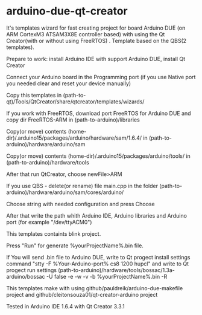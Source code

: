 # arduino-due-qt-creator
It's templates wizard  for fast creating project for board Arduino DUE (on ARM CortexM3 ATSAM3X8E controller based) with using the Qt Creator(with or without using FreeRTOS) .
Template based on the QBS(2 templates).

Prepare to work: install Arduino IDE with support Arduino DUE, install Qt Creator

Connect your Arduino board in the Programming port (if you use Native port you needed clear and reset your device manually)

Copy this templates in (path-to-qt)/Tools/QtCreator/share/qtcreator/templates/wizards/

If you work with FreeRTOS, download port FreeRTOS for Arduino DUE and copy dir FreeRTOS-ARM in (path-to-arduino)/libraries

Copy(or move) contents (home-dir)/.arduino15/packages/arduino/hardware/sam/1.6.4/ in (path-to-arduino)/hardware/arduino/sam

Copy(or move) contents (home-dir)/.arduino15/packages/arduino/tools/ in (path-to-arduino)/hardware/tools

After that run QtCreator, choose newFile>ARM

If you use QBS - delete(or rename) file main.cpp in the folder (path-to-arduino)/hardware/arduino/sam/cores/arduino/

Choose string with needed configuration and press Choose

After that write the path whith Arduino IDE, Arduino libraries and Arduino port (for example "/dev/ttyACM0")

This templates containts blink project.

Press "Run" for generate %yourProjectName%.bin file.

If You will send .bin file to Arduino DUE, write to Qt progect install settings command "stty -F %Your-Arduino-port% cs8 1200 hupcl" and write to Qt progect run settings (path-to-arduino)/hardware/tools/bossac/1.3a-arduino/bossac -U false -e -w -v -b %yourProjectName%.bin -R

This templates make with using github/pauldreik/arduino-due-makefile project and github/cleitonsouza01/qt-creator-arduino project

Tested in Arduino IDE 1.6.4 with Qt Creator 3.3.1
